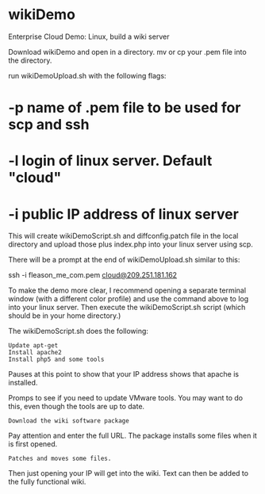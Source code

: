 wikiDemo
========

Enterprise Cloud Demo:  Linux, build a wiki server

Download wikiDemo and open in a directory.
mv or cp your .pem file into the directory.

run wikiDemoUpload.sh with the following flags:

#	-p <file>	name of .pem file to be used for scp and ssh
#	-l <loginID>	login of linux server.  Default "cloud"
#	-i <IP>   	public IP address of linux server

This will create wikiDemoScript.sh and diffconfig.patch file in the local directory and upload those plus index.php into your linux server using scp.

There will be a prompt at the end of wikiDemoUpload.sh similar to this:

ssh -i fleason_me_com.pem cloud@209.251.181.162

To make the demo more clear, I recommend opening a separate terminal window (with a different color profile) and use the command above to log into your linux server.  Then execute the wikiDemoScript.sh script (which should be in your home directory.)  

The wikiDemoScript.sh does the following:

	Update apt-get
	Install apache2
	Install php5 and some tools

Pauses at this point to show that your IP address shows that apache is installed.

Promps to see if you need to update VMware tools.  You may want to do this, even though the tools are up to date.

	Download the wiki software package

Pay attention and enter the full URL.  The package installs some files when it is first opened.

	Patches and moves some files.

Then just opening your IP will get into the wiki.  Text can then be added to the fully functional wiki.
